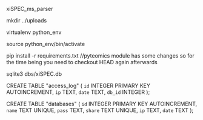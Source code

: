 xiSPEC_ms_parser

mkdir ../uploads

virtualenv python_env

source python_env/bin/activate

pip install -r requirements.txt //pyteomics module has some changes so for the time being you need to checkout HEAD again afterwards

sqlite3 dbs/xiSPEC.db

CREATE TABLE "access_log" ( `id` INTEGER PRIMARY KEY AUTOINCREMENT, `ip` TEXT, `date` TEXT, `db_id` INTEGER );

CREATE TABLE "databases" ( `id` INTEGER PRIMARY KEY AUTOINCREMENT, `name` TEXT UNIQUE, `pass` TEXT, `share` TEXT UNIQUE, `ip` TEXT, `date` TEXT );
